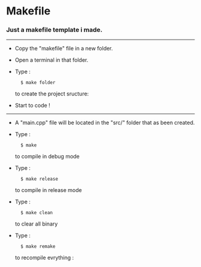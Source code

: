 # Makefile

### Just a makefile template i made.

---

* Copy the "makefile" file in a new folder.

* Open a terminal in that folder.

* Type :

        $ make folder
    to create the project sructure:

* Start to code !

---

* A "main.cpp" file will be located in the "src/" folder that as been created.

* Type :

        $ make
    to compile in debug mode

* Type :

        $ make release
    to compile in release mode

* Type :

        $ make clean
    to clear all binary

* Type :

        $ make remake
    to recompile evrything :